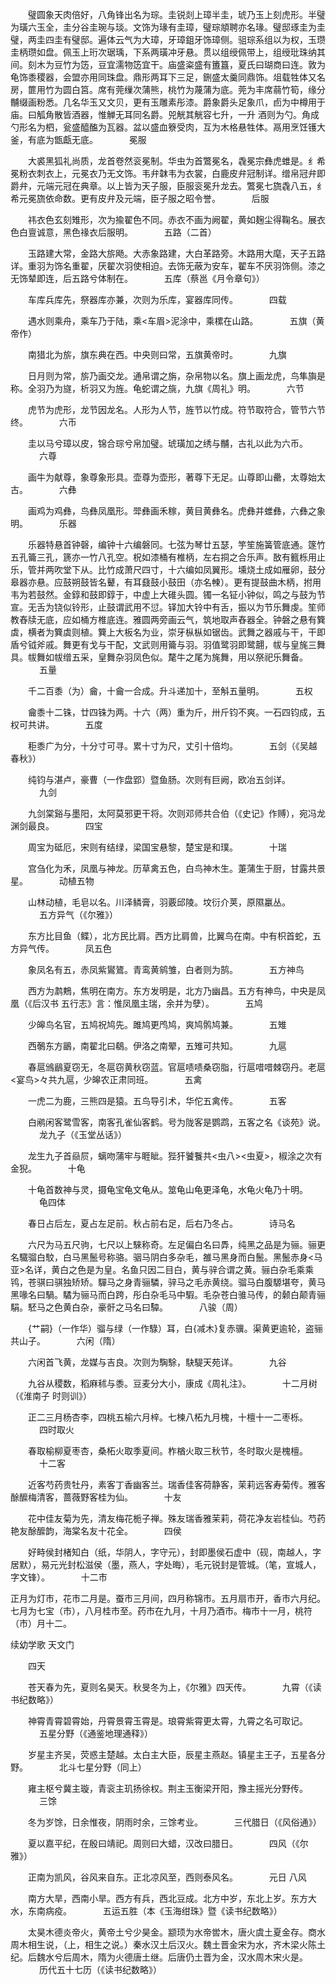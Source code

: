 <!-- { "loadSidebar": true } -->
　　璧圆象天肉倍好，八角锋出名为琮。圭锐剡上璋半圭，琥乃玉上刻虎形。半璧为璜六玉全，圭分谷圭琬与琰。文饰为瑑有圭璋，璧琮頫聘亦名瑑。璧邸琢圭为圭璧，两圭四圭有璧邸。遍体云气为大璋，牙璋鉏牙饰璋侧。驵琮系组以为权，玉瓒圭柄瓒如盘。佩玉上珩次琚瑀，下系两璜冲牙悬。贯以组绶佩带上，组绶玭珠纳其间。刻木为豆竹为笾，豆宜濡物笾宜干。庙盛粢盛有簠簋，夏氏曰瑚商曰连。敦为龟饰黍稷器，会盟亦用同珠盘。鼎形两耳下三足，鉶盛太羹同鼎饰。俎载牲体又名房，篚用竹为圆白筥。席有莞缫次蒲熊，桃竹为蔑蒲为底。莞为丰席蒻竹筍，缘分黼缀画粉悉。几名华玉又文贝，更有玉雕素彤漆。爵象爵头足象爪，卣为中樽用于庙。曰觚角散皆酒器，惟觯无耳同名爵。兕觥其觥容七升，一升 酒则为勺。角成勺形名为柶，瓮盛醯醢为瓦器。盆以盛血簝受肉，互为木格悬牲体。鬲用烹饪镬大釜，有底为甑甗无底。
　
　　冕服

　　大裘黑狐礼尚质，龙首卷然衮冕制。华虫为首鷩冕名，毳冕宗彝虎蜼是。纟希冕粉衣刺衣上，元冕衣乃无文饰。韦弁韎韦为衣裳，白鹿皮弁冠制详。缯帛冠弁即爵弁，元端元冠在典章。以上皆为天子服，臣服衮冕升龙去。鷩冕七旒毳八五，纟希元冕旒依命数。更有皮弁及元端，臣子服之昭令誉。
　
　　后服

　　祎衣色玄刻雉形，次为揄翟色不同。赤衣不画为阙翟，黄如麹尘得鞠名。展衣色白亶诚意，黑色禒衣后服明。
　
　　五路（二首）

　　玉路建大常，金路大旂飏。大赤象路建，大白革路旁。木路用大麾，天子五路详。重羽为饰名重翟，厌翟次羽使相迫。去饰无蔽为安车，翟车不厌羽饰侧。漆之无饰辇即连，后五路兮体制在。
　
　　五库（蔡邕《月令章句》）

　　车库兵库先，祭器库亦兼，次则为乐库，宴器库同传。
　
　　四载

　　遇水则乘舟，乘车乃于陆，乘<车眉>泥涂中，乘樏在山路。
　
　　五旗（黄帝作）

　　南猎北为旂，旗东典在西。中央则曰常，五旗黄帝时。
　
　　九旗

　　日月则为常，旂乃画交龙。通帛谓之旃，杂帛物以名。旗上画龙虎，鸟隼旟是称。全羽乃为旞，析羽又为旌。龟蛇谓之旐，九旗《周礼》明。
　
　　六节

　　虎节为虎形，龙节因龙名。人形为人节，旌节以竹成。符节取符合，管节六节终。
　
　　六币

　　圭以马兮璋以皮，锦合琮兮帛加璧。琥璜加之绣与黼，古礼以此为六币。
　
　　六尊

　　画牛为献尊，象尊象形具。壶尊为壶形，著尊下无足。山尊即山罍，太尊始太古。
　
　　六彝

　　画鸡为鸡彝，鸟彝凤凰形。斝彝画禾稼，黄目黄彝名。虎彝并蜼彝，六彝之象明。
　
　　乐器

　　乐器特悬首钟磬，编钟十六编磐同。七弦为琴廿五瑟，竽笙施簧管底通。篴竹五孔籥三孔，篪亦一竹八孔空。柷如漆桶有椎柄，左右挏之合乐声。敔有籈栎用止乐，管并两吹堂下从。比竹成萧尺四寸，十六编如凤翼形。壎烧土成如雁卵，鼓分 皋器亦悬。应鼓朔鼓皆名鼙，有耳鼗鼓小鼓田（亦名朄）。更有提鼓曲木柄，拊用韦为若鼓然。金錞和鼓即錞于，中虚上大碓头圆。镯一名钲小钟似，鸣之与鼓为节宣。无舌为铙似铃形，止鼓谓武用不愆。铎加大铃中有舌，振以为节乐舞虔。笙师教舂牍无底，应如桶方椎底连。雅圆两旁画云气，筑地取声舂器全。钟磐之悬有簨虡，横者为簨虡则植。簨上大板名为业，崇牙枞枞如锯齿。武舞之器戚与干，干即盾兮钺斧戚。舞更有戈与干配，文武则用籥与羽。羽值鹭羽即鹭翿，帗与皇旄三舞具。帗舞如帗缯五采，皇舞杂羽凤色似。氂牛之尾为旄舞，用以祭祀乐舞备。
　
　　五量

　　千二百黍（为）龠，十龠一合成。升斗递加十，至斛五量明。
　
　　五权

　　龠黍十二铢，廿四铢为两。十六（两）重为斤，卅斤钧不爽。一石四钧成，五权可共讲。
　
　　五度

　　秬黍广为分，十分寸可寻。累十寸为尺，丈引十倍均。
　
　　五剑（《吴越春秋》）

　　纯钧与湛卢，豪曹（一作盘郢）暨鱼肠。次则有巨阙，欧冶五剑详。
　
　　九剑

　　九剑棠谿与墨阳，太阿莫邪更干将。次则邓师共合伯（《史记》作赙），宛冯龙渊剑最良。
　
　　四宝

　　周宝为砥厄，宋则有结绿，梁国宝悬黎，楚宝是和璞。
　
　　十瑞

　　宫刍化为禾，凤凰与神龙。历草禽五色，白鸟神木生。萐蒲生于厨，甘露共景星。
　
　　动植五物

　　山林动植，毛皂以名。川泽鳞膏，羽覈邱陵。坟衍介荚，原隰臝丛。
　
　　五方异气（《尔雅》）

　　东方比目鱼（鲽），北方民比肩。西方比肩兽，比翼鸟在南。中有枳首蛇，五方异气传。
　
　　凤五色

　　象凤名有五，赤凤紫鸑鷟。青鸾黄鹓雏，白者则为鹄。
　
　　五方神鸟

　　西方为鹔鷞，焦明在南方。东方发明是，北方乃幽昌。五方有神鸟，中央是凤凰（《后汉书 五行志》言：惟凤凰主瑞，余并为孽）。
　
　　五鸠

　　少皞鸟名官，五鸠祝鸠先。雎鸠更鸤鸠，爽鸠鹘鸠兼。
　
　　五雉

　　西鷷东方鶅，南翟北曰鵗。伊洛之南翚，五雉可共知。
　
　　九扈

　　春扈鳻鶞夏窃无，冬扈窃黄秋窃蓝。官扈啧啧桑窃脂，行扈唶唶棘窃丹。老扈<宴鸟>々共九扈，少皞农正肃同班。
　
　　五禽

　　一虎二为鹿，三熊四是猿。五鸟导引术，华佗五禽传。
　
　　五客

　　白鹇闲客鹭雪客，南客孔雀仙客鹤。号为陇客是鹦鹉，五客之名《谈苑》说。
　
　　龙九子（《玉堂丛话》）

　　龙生九子首赑屃，螭吻蒲牢与睚眦。狴犴饕餮共<虫八><虫夏>，椒涂之次有金猊。
　
　　十龟

　　十龟首数神与灵，摄龟宝龟文龟从。筮龟山龟更泽龟，水龟火龟乃十明。
　
　　龟四体

　　春日占后左，夏占左足前。秋占前右足，后右乃冬占。
　
　　诗马名

　　六尺为马五尺驹，七尺以上騋称奇。左足偏白名曰馵，纯黑之品是为骊。骊更名驖骝白駮，白马黑鬛号称骆。骃马阴白多杂毛，雒马黑身而白鬛。黑鬛赤身<马亚>名详，黄白之色是为皇。名鱼只因二目白，黄与骍合谓之黄。骊白杂毛乘乘鸨，苍骐曰骐独矫矫。驒马之身青骊驎，骍马之毛赤黄绕。骝马白腹騵堪夸，黄马黑喙名曰騧。驈为骊马而白跨，彤白杂毛马中騢。毛杂苍白骓马传，的颡白颠青骊駽。駓马之色黄白杂，豪骭之马名曰驔。
　
　　八骏（周）

　　{艹嗣}（一作华）骝与绿（一作騄）耳，白{减木}复赤骥。渠黄更逾轮，盗骊共山子。
　
　　六闲（隋）

　　六闲首飞黄，龙媒与吉良。次则为騊駼，駃騠天苑详。
　
　　九谷

　　九谷从稷数，稻麻秫与黍。豆麦分大小，康成《周礼注》。
　
　　十二月树（《淮南子 时则训》）

　　正二三月杨杏李，四桃五榆六月梓。七楝八柘九月槐，十檀十一二枣栎。
　
　　四时取火

　　春取榆柳夏枣杏，桑柘火取季夏间。柞楢火取三秋节，冬时取火是槐檀。
　
　　十二客

　　近客芍药贵牡丹，素客丁香幽客兰。瑞香佳客荷静客，茉莉远客寿菊传。雅客酴醿梅清客，蔷薇野客桂为仙。
　
　　十友

　　花中佳友菊为先，清友梅花栀子禅。殊友瑞香雅茉莉，荷花净友岩桂仙。芍药艳友酴醿韵，海棠名友十花全。
　
　　四侯

　　好畤侯封楮知白（纸，华阴人，字守元），封即墨侯石虚中（砚，南越人，字居默），易元光封松滋侯（墨，燕人，字处晦），毛元锐封是管城。（笔，宣城人，字文锋）。
　
　　十二市

正月为灯市，花市二月是。蚕市三月间，四月称锦市。五月扇市开，香市六月纪。七月为七宝（市），八月桂市至。药市在九月，十月乃酒市。梅市十一月，桃符（市）月十二。



续幼学歌 天文门


　　四天

　　苍天春为先，夏则名昊天。秋旻冬为上，《尔雅》四天传。
　
　　九霄（《读书纪数略》）

　　神霄青霄碧霄始，丹霄景霄玉霄是。琅霄紫霄更太霄，九霄之名可取记。
　
　　五星分野（《通鉴地理通释》）

　　岁星主齐吴，荧惑主楚越。太白主大臣，辰星主燕赵。镇星主王子，五星各分野。
　
　　北斗七星分野（同上）

　　雍主枢兮冀主璇，青衮主玑扬徐权。荆主玉衡梁开阳，豫主摇光分野传。
　
　　三馀

　　冬为岁馀，日余惟夜，阴雨时余，三馀考业。
　
　　三代腊日（《风俗通》）

　　夏以嘉平纪，在殷曰靖祀。周则曰大蜡，汉改曰腊日。
　
　　四风（《尔雅》）

　　正南为凯风，谷风来自东。正北凉风至，西则泰风名。
　
　　元日 八风

　　南方大旱，西南小旱。西方有兵，西北豆成。北方中岁，东北上岁。东方大水，东南病疫。
　
　　五运五胜（本《玉海绀珠》暨《读书纪数略》）

　　太昊木德炎帝火，黄帝土兮少昊金。颛顼为水帝喾木，唐火虞土夏金存。商水周木相生说，（上，相生之说。）秦水汉土后汉火。魏土晋金宋为水，齐木梁火陈土纪。后魏水兮后周木，隋为火德唐土继。后唐仍土晋为金，汉水周木宋火是。
　
　　历代五十七历（《读书纪数略》）

